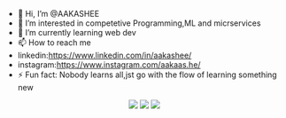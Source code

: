 - 👋 Hi, I’m @AAKASHEE
- 👀 I’m interested in competetive Programming,ML and micrservices
- 🌱 I’m currently learning  web dev 
- 📫 How to reach me
- linkedin:https://www.linkedin.com/in/aakashee/
- instagram:https://www.instagram.com/aakaas.he/
- ⚡ Fun fact: Nobody learns all,jst go with the flow of learning something new

<!---
AAKASHEE/AAKASHEE is a ✨ special ✨ repository because its `README.md` (this file) appears on your GitHub profile.
You can click the Preview link to take a look at your changes.
--->
<p align="center">
    <img src="https://skillicons.dev/icons?i=js,ts,express,nextjs,react,go,docker,mongodb,postgres" />
    <img src="https://skillicons.dev/icons?i=git,linux,github" />
    <img src="https://skillicons.dev/icons?i=cpp,neovim,postman" />

</p>
